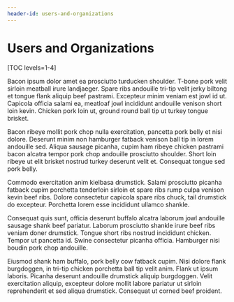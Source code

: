 ```yaml
---
header-id: users-and-organizations
---
```


# Users and Organizations

[TOC levels=1-4]

Bacon ipsum dolor amet ea prosciutto turducken shoulder. T-bone pork velit
sirloin meatball irure landjaeger. Spare ribs andouille tri-tip velit jerky
biltong et tongue flank aliquip beef pastrami. Excepteur minim veniam est jowl
id ut. Capicola officia salami ea, meatloaf jowl incididunt andouille venison
short loin kevin. Chicken pork loin ut, ground round ball tip ut turkey tongue
brisket.

Bacon ribeye mollit pork chop nulla exercitation, pancetta pork belly et nisi
dolore. Deserunt minim non hamburger fatback venison ball tip in lorem
andouille sed. Aliqua sausage picanha, cupim ham ribeye chicken pastrami bacon
alcatra tempor pork chop andouille prosciutto shoulder. Short loin ribeye ut
elit brisket nostrud turkey deserunt velit et. Consequat tongue sed pork belly.

Commodo exercitation anim kielbasa drumstick. Salami prosciutto picanha fatback
cupim porchetta tenderloin sirloin et spare ribs rump culpa venison kevin beef
ribs. Dolore consectetur capicola spare ribs chuck, tail drumstick do
excepteur. Porchetta lorem esse incididunt ullamco shankle.

Consequat quis sunt, officia deserunt buffalo alcatra laborum jowl andouille
sausage shank beef pariatur. Laborum prosciutto shankle irure beef ribs veniam
doner drumstick. Tongue short ribs nostrud incididunt chicken. Tempor ut
pancetta id. Swine consectetur picanha officia. Hamburger nisi boudin pork chop
andouille.

Eiusmod shank ham buffalo, pork belly cow fatback cupim. Nisi dolore flank
burgdoggen, in tri-tip chicken porchetta ball tip velit anim. Flank ut ipsum
laboris. Picanha deserunt andouille drumstick aliquip burgdoggen. Velit
exercitation aliquip, excepteur dolore mollit labore pariatur ut sirloin
reprehenderit et sed aliqua drumstick. Consequat ut corned beef proident.
